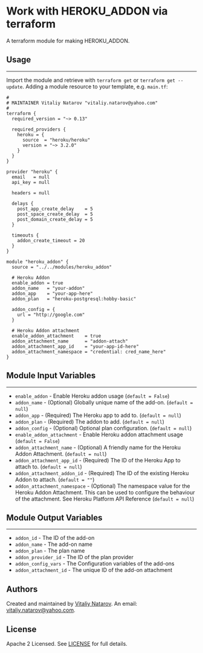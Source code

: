 # Work with HEROKU_ADDON via terraform

A terraform module for making HEROKU_ADDON.


## Usage
----------------------
Import the module and retrieve with ```terraform get``` or ```terraform get --update```. Adding a module resource to your template, e.g. `main.tf`:

```
#
# MAINTAINER Vitaliy Natarov "vitaliy.natarov@yahoo.com"
#
terraform {
  required_version = "~> 0.13"

  required_providers {
    heroku = {
      source  = "heroku/heroku"
      version = "~> 3.2.0"
    }
  }
}

provider "heroku" {
  email   = null
  api_key = null

  headers = null

  delays {
    post_app_create_delay    = 5
    post_space_create_delay  = 5
    post_domain_create_delay = 5
  }

  timeouts {
    addon_create_timeout = 20
  }
}

module "heroku_addon" {
  source = "../../modules/heroku_addon"

  # Heroku Addon
  enable_addon = true
  addon_name   = "your-addon"
  addon_app    = "your-app-here"
  addon_plan   = "heroku-postgresql:hobby-basic"

  addon_config = {
    url = "http://google.com"
  }

  # Heroku Addon attachment
  enable_addon_attachment    = true
  addon_attachment_name      = "addon-attach"
  addon_attachment_app_id    = "your-app-id-here"
  addon_attachment_namespace = "credential: cred_name_here"
}

```

## Module Input Variables
----------------------
- `enable_addon` - Enable Heroku addon usage (`default = False`)
- `addon_name` - (Optional) Globally unique name of the add-on. (`default = null`)
- `addon_app` - (Required) The Heroku app to add to. (`default = null`)
- `addon_plan` - (Required) The addon to add. (`default = null`)
- `addon_config` - (Optional) Optional plan configuration. (`default = null`)
- `enable_addon_attachment` - Enable Heroku addon attachment usage (`default = False`)
- `addon_attachment_name` - (Optional) A friendly name for the Heroku Addon Attachment. (`default = null`)
- `addon_attachment_app_id` - (Required) The ID of the Heroku App to attach to. (`default = null`)
- `addon_attachment_addon_id` - (Required) The ID of the existing Heroku Addon to attach. (`default = ""`)
- `addon_attachment_namespace` - (Optional) The namespace value for the Heroku Addon Attachment. This can be used to configure the behaviour of the attachment. See Heroku Platform API Reference (`default = null`)

## Module Output Variables
----------------------
- `addon_id` - The ID of the add-on
- `addon_name` - The add-on name
- `addon_plan` - The plan name
- `addon_provider_id` - The ID of the plan provider
- `addon_config_vars` - The Configuration variables of the add-ons
- `addon_attachment_id` - The unique ID of the add-on attachment


## Authors

Created and maintained by [Vitaliy Natarov](https://github.com/SebastianUA). An email: [vitaliy.natarov@yahoo.com](vitaliy.natarov@yahoo.com).

## License

Apache 2 Licensed. See [LICENSE](https://github.com/SebastianUA/terraform/blob/master/LICENSE) for full details.
